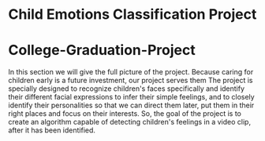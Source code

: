 # Child Emotions Classification Project
# College-Graduation-Project

In this section we will give the full picture of the project.
Because caring for children early is a future investment, our project serves them
The project is specially designed to recognize children's faces specifically and identify their different facial expressions to infer their simple feelings, and to closely identify their personalities so that we can direct them later, put them in their right places and focus on their interests.
So, the goal of the project is to create an algorithm capable of detecting children's feelings in a video clip, after it has been identified.
